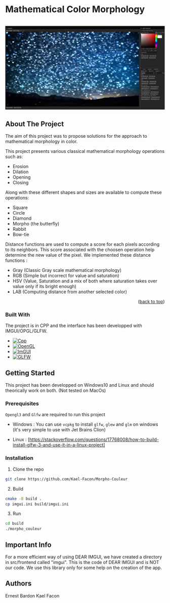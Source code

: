 <a id="readme-top"></a>
# Mathematical Color Morphology

<br />
<div align="center">
  <a href="https://github.com/Kael-Facon/Morpho-Couleur/">
    <img src="data/morpho_color.webp" alt="Morpho-Color"> <!-- width="80" height="80"> -->
  </a>
</div>

<!-- ABOUT THE PROJECT -->
## About The Project

The aim of this project was to propose solutions for the approach to mathematical morphology in color.

This project presents various classical mathematical morphology operations such as:
* Erosion
* Dilation
* Opening
* Closing

Along with these different shapes and sizes are available to compute these operations:
* Square
* Circle
* Diamond
* Morpho (the butterfly)
* Rabbit
* Bow-tie

Distance functions are used to compute a score for each pixels according to its neighbors. This score associated with the choosen operation help determine the new value of the pixel.
We implemented these distance functions :
* Gray (Classic Gray scale mathematical morphology)
* RGB (Simple but incorrect for value and saturation)
* HSV (Value, Saturation and a mix of both where saturation takes over value only if its bright enough)
* LAB (Computing distance from another selected color)

<p align="right">(<a href="#readme-top">back to top</a>)</p>

### Built With

The project is in CPP and the interface has been developped with IMGUI/OPGL/GLFW.
* [![Cpp][Cpp.cpp]][Cpp-url]
* [![OpenGL][OP.GL]][OPGL-url]
* [![ImGUI][IM.GUI]][IMGUI-url]
* [![GLFW][GL.FW]][GLFW-url]

## Getting Started

This project has been developped on Windows10 and Linux and should theorically work on both. (Not tested on MacOs)

### Prerequisites

`Opengl3` and `Glfw` are required to run this project

* Windows :
You can use `vcpkg` to install `glfw`, `glew` and `glm` on windows (it's very simple to use with Jet Brains Clion)

* Linux :
[https://stackoverflow.com/questions/17768008/how-to-build-install-glfw-3-and-use-it-in-a-linux-project]

### Installation

1. Clone the repo
```sh
git clone https://github.com/Kael-Facon/Morpho-Couleur
```

2. Build
```sh
cmake -B build .
cp imgui.ini build/imgui.ini
```

3. Run
``` sh
cd build
./morpho_couleur
```

## Important Info

For a more efficient way of using DEAR IMGUI, we have created a directory in src/frontend called "imgui". This is the code of DEAR IMGUI and is NOT our code. We use this library only for some help on the creation of the app.

<!-- AUTHORS -->
## Authors
Ernest Bardon
Kael Facon

<!-- MARKDOWN LINKS & IMAGES -->
<!--5586a6-->
[OP.GL]: https://img.shields.io/badge/opengl-FFFFFF?logo=opengl&style=for-the-badge
[OPGL-url]: https://opengl.org/

[Cpp.cpp]: https://img.shields.io/badge/c++-00599C?logo=c%2B%2B&style=for-the-badge
[Cpp-url]: https://www.cppreference.com/

[IM.GUI]: https://img.shields.io/badge/IMGUI-151617?logo=imgui&style=for-the-badge&logoColor=white
[IMGUI-url]: https://github.com/ocornut/imgui

[GL.FW]: https://img.shields.io/badge/GLFW-ff9a29?logo=glfw&style=for-the-badge
[GLFW-url]: https://glfw.org/
